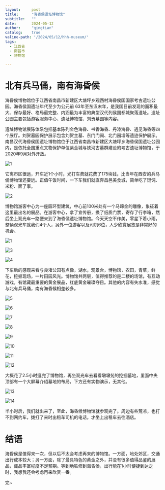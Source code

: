 ```yaml
---
layout:     post
title:      "海昏侯遗址博物馆"
subtitle:   ""
date:       2024-05-12
author:     "qingtian"
catalog:    true
valine-path: '/2024/05/12/hhh-museum/'
tags:
  - 江西省
  - 南昌市
  - 博物馆

---
```


# 北有兵马俑，南有海昏侯

海昏侯博物馆位于江西省南昌市新建区大塘坪乡观西村海昏侯国国家考古遗址公园。海昏侯国遗址年代至少为公元前 63年至东汉末年，是我国目前发现的面积最大、保存最好、格局最完整、内涵最为丰富的典型汉代列侯国都城聚落遗址。遗址公园主要包括游客服务中心、遗址博物馆、刘贺墓园等内容。

遗址博物馆展陈体系包括基本陈列金色海昏、书香海昏、丹漆海昏、遇见海昏等四个展厅。刘贺墓园保护展示包含刘贺主墓、东门门阙、北门园墙等遗迹保护展示。南昌汉代海昏侯国遗址博物馆位于江西省南昌市新建区大塘坪乡海昏侯国遗址公园内，是依托全国重点文物保护单位紫金城与铁河古墓群建设的考古遗址博物馆，于2020年9月对外开放。

![1](http://img.qingtian16265.com/20240512002.jpeg)

它离市区很远，开车近1个小时，光打车费就花费了175块钱，比当年在西安的兵马俑博物馆还要远。正值午饭时间，一下车我们就直奔昌邑美食城，简单吃了馄饨、米粉、面了事。

![2](http://img.qingtian16265.com/20240512hhh002.jpeg)

博物馆游客中心为一座圆环型建筑，中心前100米处有一个马蹄金的雕像，象征着这里最出名的展品。在游客中心，拿了宣传册，换了纸质门票，寄存了行李箱，然后坐上观光车一路便来到了海昏侯遗址博物馆。今天天空不作美，零星下着小雨，整辆观光车就我们4个人，另外一位游客以及司机6位，人少欣赏展览是非常好的机会。

![1](http://img.qingtian16265.com/20240512hhh001.jpeg)

![3](http://img.qingtian16265.com/20240512hhh003.jpeg)

![4](http://img.qingtian16265.com/20240512hhh004.jpeg)

下车后的感观来看与良渚公园有点像，湖水，观景台，博物馆，农田，青草，鲜花，挖掘现场，一片田园风光。博物馆共两层，值得推荐的是二楼的场馆，有互动游戏，有馆藏最重要的黄金展品，红底黄金璀璨夺目。其他的内容有失水准，感觉与北有兵马俑，南有海昏候相差较多。

![5](http://img.qingtian16265.com/20240512hhh005.jpeg)

![6](http://img.qingtian16265.com/20240512hhh006.jpeg)

![7](http://img.qingtian16265.com/20240512hhh007.jpeg)

![8](http://img.qingtian16265.com/20240512hhh008.jpeg)

![9](http://img.qingtian16265.com/20240512hhh009.jpeg)

![10](http://img.qingtian16265.com/20240512hhh010.jpeg)

![11](http://img.qingtian16265.com/20240512hhh011.jpeg)

![12](http://img.qingtian16265.com/20240512hhh012.jpeg)

大概花了2.5小时逛完了博物馆，再坐观光车去看看墩墩苑的挖掘墓地，里面中央顶部有一个大屏幕介绍墓地的布局，下方还有实物演示，无其他。

![13](http://img.qingtian16265.com/20240512hhh013.jpeg)

![14](http://img.qingtian16265.com/20240512hhh014.jpeg)

半小时后，我们就出来了，至此，海昏候博物馆就参观完了。周边有些荒凉，也打不到网约车，拨打了来时出租车司机的电话，才坐上出租车去往酒店。

# 结语

海昏侯是值得来一次，但以后不太会考虑再来的博物馆。一方面，地处郊区，交通出行成本较大；另一方面，除了最具特色的黄金之外，并没有很多值得品鉴的展品，藏品丰富程度不足预期。等到地铁修到海昏侯，出行能在1小时便捷到达之时，我想我还会考虑再来欣赏一番。

完~
